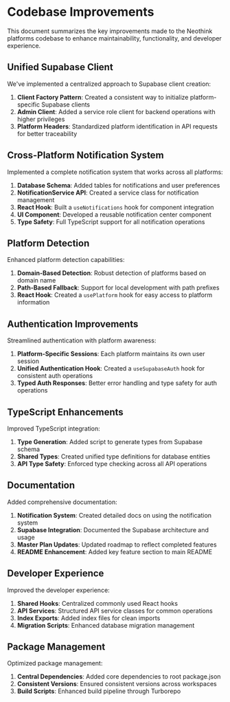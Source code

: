 # Codebase Improvements

This document summarizes the key improvements made to the Neothink platforms codebase to enhance maintainability, functionality, and developer experience.

## Unified Supabase Client

We've implemented a centralized approach to Supabase client creation:

1. **Client Factory Pattern**: Created a consistent way to initialize platform-specific Supabase clients
2. **Admin Client**: Added a service role client for backend operations with higher privileges
3. **Platform Headers**: Standardized platform identification in API requests for better traceability

## Cross-Platform Notification System

Implemented a complete notification system that works across all platforms:

1. **Database Schema**: Added tables for notifications and user preferences
2. **NotificationService API**: Created a service class for notification management
3. **React Hook**: Built a `useNotifications` hook for component integration
4. **UI Component**: Developed a reusable notification center component
5. **Type Safety**: Full TypeScript support for all notification operations

## Platform Detection

Enhanced platform detection capabilities:

1. **Domain-Based Detection**: Robust detection of platforms based on domain name
2. **Path-Based Fallback**: Support for local development with path prefixes
3. **React Hook**: Created a `usePlatform` hook for easy access to platform information

## Authentication Improvements

Streamlined authentication with platform awareness:

1. **Platform-Specific Sessions**: Each platform maintains its own user session
2. **Unified Authentication Hook**: Created a `useSupabaseAuth` hook for consistent auth operations
3. **Typed Auth Responses**: Better error handling and type safety for auth operations

## TypeScript Enhancements

Improved TypeScript integration:

1. **Type Generation**: Added script to generate types from Supabase schema
2. **Shared Types**: Created unified type definitions for database entities
3. **API Type Safety**: Enforced type checking across all API operations

## Documentation

Added comprehensive documentation:

1. **Notification System**: Created detailed docs on using the notification system
2. **Supabase Integration**: Documented the Supabase architecture and usage
3. **Master Plan Updates**: Updated roadmap to reflect completed features
4. **README Enhancement**: Added key feature section to main README

## Developer Experience

Improved the developer experience:

1. **Shared Hooks**: Centralized commonly used React hooks
2. **API Services**: Structured API service classes for common operations
3. **Index Exports**: Added index files for clean imports
4. **Migration Scripts**: Enhanced database migration management

## Package Management

Optimized package management:

1. **Central Dependencies**: Added core dependencies to root package.json
2. **Consistent Versions**: Ensured consistent versions across workspaces
3. **Build Scripts**: Enhanced build pipeline through Turborepo 